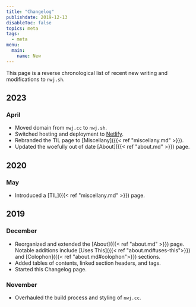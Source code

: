```yaml
---
title: "Changelog"
publishdate: 2019-12-13
disableToc: false
topics: meta
tags:
  - meta
menu:
  main:
    name: New
---
```


This page is a reverse chronological list of recent new writing and modifications to `nwj.sh`.

## 2023

### April

- Moved domain from `nwj.cc` to `nwj.sh`.
- Switched hosting and deployment to [Netlify](https://www.netlify.com/).
- Rebranded the TIL page to [Miscellany]({{< ref "miscellany.md" >}}).
- Updated the woefully out of date [About]({{< ref "about.md" >}}) page.

## 2020

### May

- Introduced a [TIL]({{< ref "miscellany.md" >}}) page.

## 2019

### December

- Reorganized and extended the [About]({{< ref "about.md" >}}) page. Notable additions include [Uses This]({{< ref "about.md#uses-this">}}) and [Colophon]({{< ref "about.md#colophon">}}) sections.
- Added tables of contents, linked section headers, and tags.
- Started this Changelog page.

### November

- Overhauled the build process and styling of `nwj.cc`.
